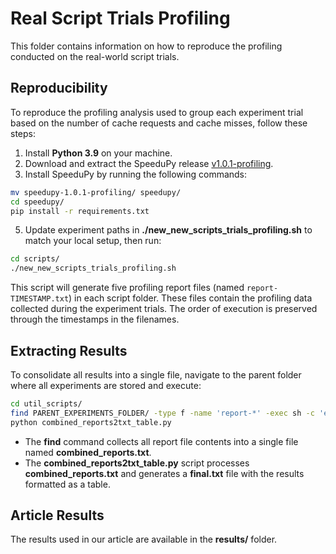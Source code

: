 # Real Script Trials Profiling

This folder contains information on how to reproduce the profiling conducted on the real-world script trials.

## Reproducibility
To reproduce the profiling analysis used to group each experiment trial based on the number of cache requests and cache misses, follow these steps:

1. Install **Python 3.9** on your machine.
2. Download and extract the SpeeduPy release [v1.0.1-profiling](https://github.com/dew-uff/speedupy/releases/tag/v1.0.1-profiling).
3. Install SpeeduPy by running the following commands:
```bash
mv speedupy-1.0.1-profiling/ speedupy/
cd speedupy/
pip install -r requirements.txt
```
5. Update experiment paths in **./new_new_scripts_trials_profiling.sh** to match your local setup, then run:
```bash
cd scripts/
./new_new_scripts_trials_profiling.sh
```

This script will generate five profiling report files (named `report-TIMESTAMP.txt`) in each script folder. These files contain the profiling data collected during the experiment trials. The order of execution is preserved through the timestamps in the filenames.

## Extracting Results

To consolidate all results into a single file, navigate to the parent folder where all experiments are stored and execute:

```bash
cd util_scripts/
find PARENT_EXPERIMENTS_FOLDER/ -type f -name 'report-*' -exec sh -c 'echo "=== {} ==="; cat {}' \; >> combined_reports.txt
python combined_reports2txt_table.py
```
- The **find** command collects all report file contents into a single file named **combined_reports.txt**.
- The **combined_reports2txt_table.py** script processes **combined_reports.txt** and generates a **final.txt** file with the results formatted as a table.

## Article Results

The results used in our article are available in the **results/** folder.
